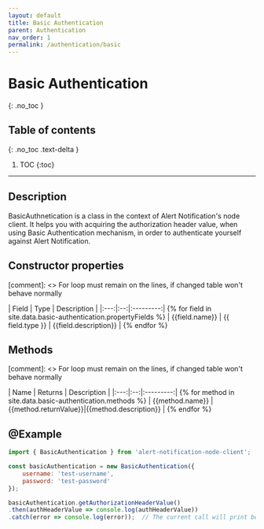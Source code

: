 ```yaml
---
layout: default
title: Basic Authentication
parent: Authentication
nav_order: 1
permalink: /authentication/basic
---
```


# Basic Authentication
{: .no_toc }

## Table of contents
{: .no_toc .text-delta }

1. TOC
{:toc}

---

## Description

BasicAuthnetication is a class in the context of Alert Notification's node client. It helps you with acquiring the authorization header value, when using Basic Authentication mechanism, in order to authenticate yourself against Alert Notification.

## Constructor properties

[comment]: <> For loop must remain on the lines, if changed table won't behave normally

| Field | Type | Description |
|:---:|:--:|:---------:| {% for field in site.data.basic-authentication.propertyFields %}
| {{field.name}} | {{ field.type }} | {{field.description}} | {% endfor %}

## Methods

[comment]: <> For loop must remain on the lines, if changed table won't behave normally

| Name | Returns | Description |
|:---:|:--:|:---------:| {% for method in site.data.basic-authentication.methods %}
| {{method.name}} | {{method.returnValue}}|{{method.description}} | {% endfor %}

## @Example

```js
import { BasicAuthentication } from 'alert-notification-node-client';

const basicAuthentication = new BasicAuthentication({
    username: 'test-username',
    password: 'test-password'
});

basicAuthentication.getAuthorizationHeaderValue()
.then(authHeaderValue => console.log(authHeaderValue))
.catch(error => console.log(error));  // The current call will print be successful and will print the basic authorization header value with encoded username and password in base64 format 'Basic dGVzdC11c2VybmFtZTp0ZXN0LXBhc3N3b3Jk'
```